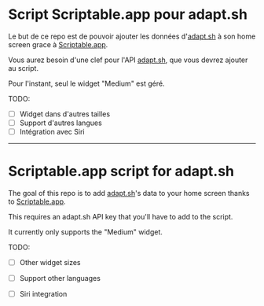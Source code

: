 # Script Scriptable.app pour adapt.sh

Le but de ce repo est de pouvoir ajouter les données d'[adapt.sh](https://adapt.sh) à son home screen grace à [Scriptable.app](https://scriptable.app).

Vous aurez besoin d'une clef pour l'API [adapt.sh](https://adapt.sh), que vous devrez ajouter au script.

Pour l'instant, seul le widget "Medium" est géré.

TODO:
- [ ] Widget dans d'autres tailles
- [ ] Support d'autres langues
- [ ] Intégration avec Siri

----

# Scriptable.app script for adapt.sh

The goal of this repo is to add [adapt.sh](https://adapt.sh)'s data to your home screen thanks to [Scriptable.app](https://scriptable.app).

This requires an adapt.sh API key that you'll have to add to the script.

It currently only supports the "Medium" widget.

TODO:
- [ ] Other widget sizes
- [ ] Support other languages
- [ ] Siri integration


